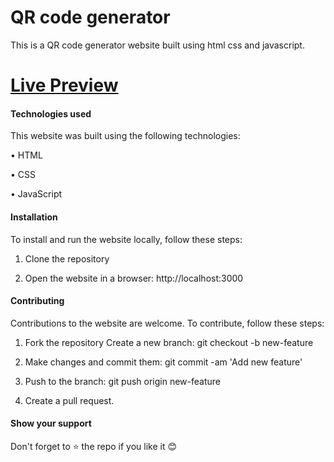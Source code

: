 # QR code generator


This is a QR code generator website built using html css and javascript. 


# [Live Preview](https://qr-code-generatorrr.vercel.app/)


#### Technologies used


This website was built using the following technologies:

• HTML

• CSS

• JavaScript


#### Installation


To install and run the website locally, follow these steps:

1. Clone the repository

2. Open the website in a browser: http://localhost:3000


#### Contributing


Contributions to the website are welcome. To contribute, follow these steps:

1. Fork the repository Create a new branch: git checkout -b new-feature

2. Make changes and commit them: git commit -am 'Add new feature'

3. Push to the branch: git push origin new-feature

4. Create a pull request.

#### Show your support

Don't forget to ⭐ the repo if you like it 😊
